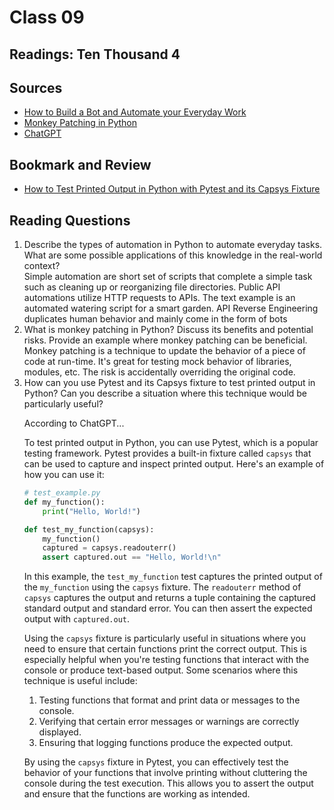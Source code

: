 # Class 09

## Readings: Ten Thousand 4

## Sources
- [How to Build a Bot and Automate your Everyday Work](https://www.freecodecamp.org/news/building-bots/)
- [Monkey Patching in Python](https://medium.com/@bits_code/https-medium-com-bits-code-monkey-patching-in-python-9a28dc0cbe4f)
- [ChatGPT](https://chat.openai.com/c/3f97b947-22d1-4f22-af06-f271e36190ce)

## Bookmark and Review
- [How to Test Printed Output in Python with Pytest and its Capsys Fixture](https://pavolkutaj.medium.com/how-to-test-printed-output-in-python-with-pytest-and-its-capsys-fixture-161010cfc5ad)

## Reading Questions
<ol>
<li>Describe the types of automation in Python to automate everyday tasks. What are some possible applications of this knowledge in the real-world context?</li> Simple automation are short set of scripts that complete a simple task such as cleaning up or reorganizing file directories. Public API automations utilize HTTP requests to APIs. The text example is an automated watering script for a smart garden. API Reverse Engineering duplicates human behavior and mainly come in the form of bots

<li>What is monkey patching in Python? Discuss its benefits and potential risks. Provide an example where monkey patching can be beneficial.</li> Monkey patching is a technique to update the behavior of a piece of code at run-time. It's great for testing mock behavior of libraries, modules, etc. The risk is accidentally overriding the original code. 

<li>How can you use Pytest and its Capsys fixture to test printed output in Python? Can you describe a situation where this technique would be particularly useful?</li> 

According to ChatGPT...

 To test printed output in Python, you can use Pytest, which is a popular testing framework. Pytest provides a built-in fixture called `capsys` that can be used to capture and inspect printed output. Here's an example of how you can use it:

```python
# test_example.py
def my_function():
    print("Hello, World!")

def test_my_function(capsys):
    my_function()
    captured = capsys.readouterr()
    assert captured.out == "Hello, World!\n"
```

In this example, the `test_my_function` test captures the printed output of the `my_function` using the `capsys` fixture. The `readouterr` method of `capsys` captures the output and returns a tuple containing the captured standard output and standard error. You can then assert the expected output with `captured.out`.

Using the `capsys` fixture is particularly useful in situations where you need to ensure that certain functions print the correct output. This is especially helpful when you're testing functions that interact with the console or produce text-based output. Some scenarios where this technique is useful include:

1. Testing functions that format and print data or messages to the console.
2. Verifying that certain error messages or warnings are correctly displayed.
3. Ensuring that logging functions produce the expected output.

By using the `capsys` fixture in Pytest, you can effectively test the behavior of your functions that involve printing without cluttering the console during the test execution. This allows you to assert the output and ensure that the functions are working as intended.